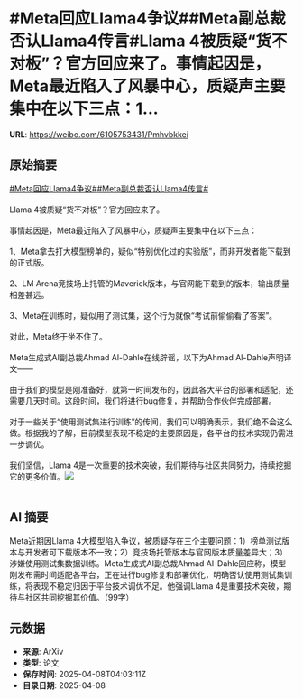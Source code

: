 # #Meta回应Llama4争议##Meta副总裁否认Llama4传言#Llama 4被质疑“货不对板”？官方回应来了。事情起因是，Meta最近陷入了风暴中心，质疑声主要集中在以下三点：1...

**URL**: https://weibo.com/6105753431/Pmhvbkkei

## 原始摘要

<a href="https://m.weibo.cn/search?containerid=231522type%3D1%26t%3D10%26q%3D%23Meta%E5%9B%9E%E5%BA%94Llama4%E4%BA%89%E8%AE%AE%23&amp;extparam=%23Meta%E5%9B%9E%E5%BA%94Llama4%E4%BA%89%E8%AE%AE%23" data-hide=""><span class="surl-text">#Meta回应Llama4争议#</span></a><a href="https://m.weibo.cn/search?containerid=231522type%3D1%26t%3D10%26q%3D%23Meta%E5%89%AF%E6%80%BB%E8%A3%81%E5%90%A6%E8%AE%A4Llama4%E4%BC%A0%E8%A8%80%23&amp;extparam=%23Meta%E5%89%AF%E6%80%BB%E8%A3%81%E5%90%A6%E8%AE%A4Llama4%E4%BC%A0%E8%A8%80%23" data-hide=""><span class="surl-text">#Meta副总裁否认Llama4传言#</span></a><br><br>Llama 4被质疑“货不对板”？官方回应来了。<br><br>事情起因是，Meta最近陷入了风暴中心，质疑声主要集中在以下三点：<br><br>1、Meta拿去打大模型榜单的，疑似“特别优化过的实验版”，而非开发者能下载到的正式版。<br><br>2、LM Arena竞技场上托管的Maverick版本，与官网能下载到的版本，输出质量相差甚远。<br><br>3、Meta在训练时，疑似用了测试集，这个行为就像“考试前偷偷看了答案”。<br><br>对此，Meta终于坐不住了。<br><br>Meta生成式AI副总裁Ahmad Al-Dahle在线辟谣，以下为Ahmad Al-Dahle声明译文——<br><br>由于我们的模型是刚准备好，就第一时间发布的，因此各大平台的部署和适配，还需要几天时间。这段时间，我们将进行bug修复，并帮助合作伙伴完成部署。<br><br>对于一些关于“使用测试集进行训练”的传闻，我们可以明确表示，我们绝不会这么做。根据我的了解，目前模型表现不稳定的主要原因是，各平台的技术实现仍需进一步调优。<br><br>我们坚信，Llama 4是一次重要的技术突破，我们期待与社区共同努力，持续挖掘它的更多价值。<img style="" src="https://tvax2.sinaimg.cn/large/006Fd7o3gy1i0971l4p9tj30zw0rktlo.jpg" referrerpolicy="no-referrer"><br><br>

## AI 摘要

Meta近期因Llama 4大模型陷入争议，被质疑存在三个主要问题：1）榜单测试版本与开发者可下载版本不一致；2）竞技场托管版本与官网版本质量差异大；3）涉嫌使用测试集数据训练。Meta生成式AI副总裁Ahmad Al-Dahle回应称，模型刚发布需时间适配各平台，正在进行bug修复和部署优化，明确否认使用测试集训练，将表现不稳定归因于平台技术调优不足。他强调Llama 4是重要技术突破，期待与社区共同挖掘其价值。（99字）

## 元数据

- **来源**: ArXiv
- **类型**: 论文
- **保存时间**: 2025-04-08T04:03:11Z
- **目录日期**: 2025-04-08
